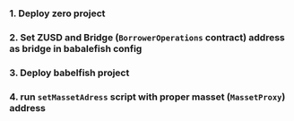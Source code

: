 ### 1. Deploy zero project
### 2. Set ZUSD and Bridge (`BorrowerOperations` contract) address as bridge in babalefish config
### 3. Deploy babelfish project
### 4. run `setMassetAdress` script with proper masset (`MassetProxy`) address  

